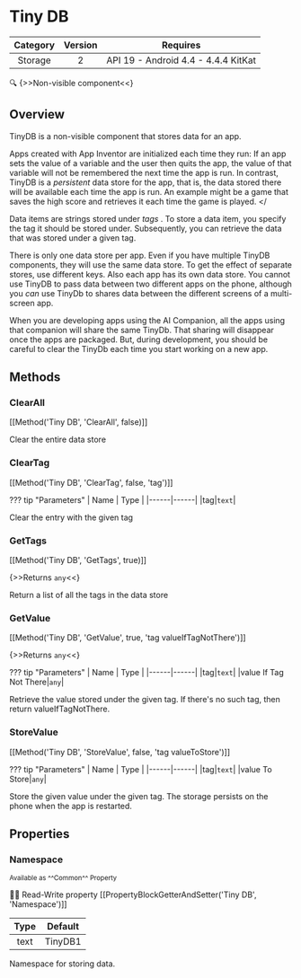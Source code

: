 # Tiny DB

| Category | Version | Requires |
|:--------:|:-------:|:--------:|
|Storage|2|API 19 - Android 4.4 - 4.4.4 KitKat|

:mag: {>>Non-visible component<<}

## Overview

TinyDB is a non-visible component that stores data for an app. <p> Apps created with App Inventor are initialized each time they run: If an app sets the value of a variable and the user then quits the app, the value of that variable will not be remembered the next time the app is run. In contrast, TinyDB is a <em> persistent </em> data store for the app, that is, the data stored there will be available each time the app is run. An example might be a game that saves the high score and retrieves it each time the game is played. </<p> <p> Data items are strings stored under <em>tags</em> . To store a data item, you specify the tag it should be stored under.  Subsequently, you can retrieve the data that was stored under a given tag. </p><p> There is only one data store per app. Even if you have multiple TinyDB components, they will use the same data store. To get the effect of separate stores, use different keys. Also each app has its own data store. You cannot use TinyDB to pass data between two different apps on the phone, although you <em>can</em> use TinyDb to shares data between the different screens of a multi-screen app. </p> <p>When you are developing apps using the AI Companion, all the apps using that companion will share the same TinyDb.  That sharing will disappear once the apps are packaged.  But, during development, you should be careful to clear the TinyDb each time you start working on a new app.</p>

## Methods

### ClearAll

[[Method('Tiny DB', 'ClearAll', false)]]

Clear the entire data store

### ClearTag

[[Method('Tiny DB', 'ClearTag', false, 'tag')]]

??? tip "Parameters"
    | Name | Type |
    |------|------|
    |tag|`text`|


Clear the entry with the given tag

### GetTags

[[Method('Tiny DB', 'GetTags', true)]]

{>>Returns `any`<<}

Return a list of all the tags in the data store

### GetValue

[[Method('Tiny DB', 'GetValue', true, 'tag valueIfTagNotThere')]]

{>>Returns `any`<<}

??? tip "Parameters"
    | Name | Type |
    |------|------|
    |tag|`text`|
    |value If Tag Not There|`any`|


Retrieve the value stored under the given tag.  If there's no such tag, then return valueIfTagNotThere.

### StoreValue

[[Method('Tiny DB', 'StoreValue', false, 'tag valueToStore')]]

??? tip "Parameters"
    | Name | Type |
    |------|------|
    |tag|`text`|
    |value To Store|`any`|


Store the given value under the given tag.  The storage persists on the
 phone when the app is restarted.

## Properties

### Namespace

<small>Available as ^^Common^^ Property</small>

:eyes::pencil: Read-Write property
[[PropertyBlockGetterAndSetter('Tiny DB', 'Namespace')]]

| Type | Default |
|:----:|:-------:|
|text|TinyDB1|

Namespace for storing data.